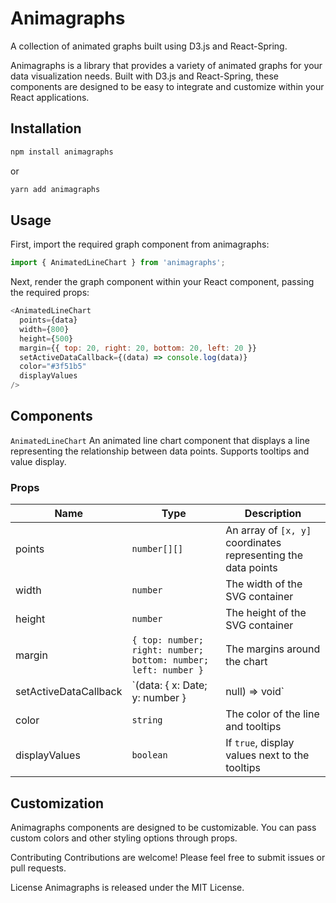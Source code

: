 # Animagraphs

A collection of animated graphs built using D3.js and React-Spring.

Animagraphs is a library that provides a variety of animated graphs for your data visualization needs. Built with D3.js and React-Spring, these components are designed to be easy to integrate and customize within your React applications.

## Installation

```bash
npm install animagraphs
```

or

```bash
yarn add animagraphs
```

## Usage

First, import the required graph component from animagraphs:

```javascript
import { AnimatedLineChart } from 'animagraphs';
```

Next, render the graph component within your React component, passing the required props:

```javascript
<AnimatedLineChart
  points={data}
  width={800}
  height={500}
  margin={{ top: 20, right: 20, bottom: 20, left: 20 }}
  setActiveDataCallback={(data) => console.log(data)}
  color="#3f51b5"
  displayValues
/>
```

## Components

`AnimatedLineChart`
An animated line chart component that displays a line representing the relationship between data points. Supports tooltips and value display.

### Props

| Name | Type | Description |
| --- | --- | --- |
| points | `number[][]` | An array of `[x, y]` coordinates representing the data points |
| width | `number` | The width of the SVG container |
| height | `number` | The height of the SVG container |
| margin | `{ top: number; right: number; bottom: number; left: number }` | The margins around the chart |
| setActiveDataCallback | `(data: { x: Date; y: number } | null) => void` | A callback function that is called with the active data point when hovering over the chart |
| color | `string` | The color of the line and tooltips |
| displayValues | `boolean` | If `true`, display values next to the tooltips|


## Customization

Animagraphs components are designed to be customizable. You can pass custom colors and other styling options through props.


Contributing
Contributions are welcome! Please feel free to submit issues or pull requests.

License
Animagraphs is released under the MIT License.